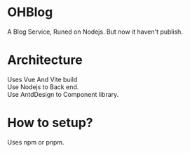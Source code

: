 # OHBlog
A Blog Service, Runed on Nodejs.
But now it haven't publish.
# Architecture
Uses Vue And Vite build<br>
Use Nodejs to Back end.
<br>
Use AntdDesign to Component library.
# How to setup?
Uses npm or pnpm.

